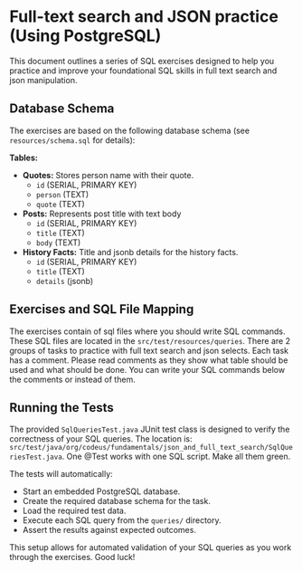 # Full-text search and JSON practice (Using PostgreSQL)

This document outlines a series of SQL exercises designed to help you practice 
and improve your foundational SQL skills in full text search and json manipulation.

## Database Schema

The exercises are based on the following database schema (see `resources/schema.sql` for details):

**Tables:**

* **Quotes:** Stores person name with their quote.
    * `id` (SERIAL, PRIMARY KEY)
    * `person` (TEXT)
    * `quote` (TEXT)
* **Posts:** Represents post title with text body
    * `id` (SERIAL, PRIMARY KEY)
    * `title` (TEXT)
    * `body` (TEXT)
* **History Facts:** Title and jsonb details for the history facts.
    * `id` (SERIAL, PRIMARY KEY)
    * `title` (TEXT)
    * `details` (jsonb)

## Exercises and SQL File Mapping

The exercises contain of sql files where you should write SQL commands.
These SQL files are located in the `src/test/resources/queries`.
There are 2 groups of tasks to practice with full text search and json selects.
Each task has a comment. Please read comments as they show what table should be used and what should be done.
You can write your SQL commands below the comments or instead of them.

## Running the Tests

The provided `SqlQueriesTest.java` JUnit test class is designed to verify the correctness of your SQL queries.
The location is: `src/test/java/org/codeus/fundamentals/json_and_full_text_search/SqlQueriesTest.java`.
One @Test works with one SQL script. Make all them green.

The tests will automatically:

* Start an embedded PostgreSQL database.
* Create the required database schema for the task.
* Load the required test data.
* Execute each SQL query from the `queries/` directory.
* Assert the results against expected outcomes.

This setup allows for automated validation of your SQL queries as you work through the exercises. Good luck!